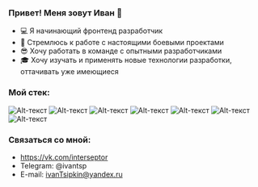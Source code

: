 ### Привет! Меня зовут Иван :wave:

- :computer: Я начинающий фронтенд разработчик
- :muscle: Стремлюсь к работе с настоящими боевыми проектами
- :sunglasses: Хочу работать в команде с опытными разработчиками
- :mortar_board: Хочу изучать и применять новые технологии разработки, оттачивать уже имеющиеся

### Мой стек:
![Alt-текст](https://cdn.icon-icons.com/icons2/2107/PNG/48/file_type_vscode_icon_130084.png)
![Alt-текст](https://cdn.icon-icons.com/icons2/2107/PNG/48/file_type_html_icon_130541.png)
![Alt-текст](https://cdn.icon-icons.com/icons2/2107/PNG/48/file_type_css_icon_130661.png)
![Alt-текст](https://cdn.icon-icons.com/icons2/2107/PNG/48/file_type_js_official_icon_130509.png)
![Alt-текст](https://cdn.icon-icons.com/icons2/2415/PNG/48/react_original_logo_icon_146374.png)
![Alt-текст](https://cdn.icon-icons.com/icons2/2107/PNG/48/file_type_git_icon_130581.png)
![Alt-текст](https://cdn.icon-icons.com/icons2/2415/PNG/48/webpack_original_logo_icon_146300.png)

### Связаться со мной:
- https://vk.com/interseptor
- Telegram: @ivantsp
- E-mail: ivanTsipkin@yandex.ru
